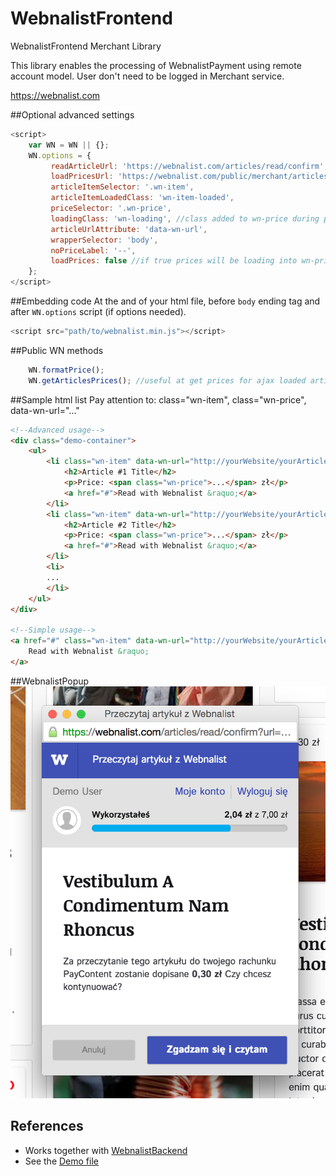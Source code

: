 # WebnalistFrontend
WebnalistFrontend Merchant Library

This library enables the processing of WebnalistPayment using remote account model.
User don't need to be logged in Merchant service.

https://webnalist.com

##Optional advanced settings
```js
<script>
    var WN = WN || {};
    WN.options = {
         readArticleUrl: 'https://webnalist.com/articles/read/confirm',
         loadPricesUrl: 'https://webnalist.com/public/merchant/articles/prices.json',
         articleItemSelector: '.wn-item',
         articleItemLoadedClass: 'wn-item-loaded',
         priceSelector: '.wn-price',
         loadingClass: 'wn-loading', //class added to wn-price during prices loading
         articleUrlAttribute: 'data-wn-url',
         wrapperSelector: 'body',
         noPriceLabel: '--',
         loadPrices: false //if true prices will be loading into wn-price
    };
</script>
```

##Embedding code
At the and of your html file, before `body` ending tag and after `WN.options` script (if options needed).
```js
<script src="path/to/webnalist.min.js"></script>
```

##Public WN methods
```js
    WN.formatPrice();
    WN.getArticlesPrices(); //useful at get prices for ajax loaded articles 
```

##Sample html list
Pay attention to: class="wn-item", class="wn-price", data-wn-url="..."
```html
<!--Advanced usage-->
<div class="demo-container">
    <ul>
        <li class="wn-item" data-wn-url="http://yourWebsite/yourArticle/1">
            <h2>Article #1 Title</h2>
            <p>Price: <span class="wn-price">...</span> zł</p>
            <a href="#">Read with Webnalist &raquo;</a>
        </li>
        <li class="wn-item" data-wn-url="http://yourWebsite/yourArticle/2">
            <h2>Article #2 Title</h2>
            <p>Price: <span class="wn-price">...</span> zł</p>
            <a href="#">Read with Webnalist &raquo;</a>
        </li>
        <li>
        ...
        </li>
    </ul>
</div>

<!--Simple usage-->
<a href="#" class="wn-item" data-wn-url="http://yourWebsite/yourArticle/1">
    Read with Webnalist &raquo;
</a>
```

##WebnalistPopup
![](https://github.com/webnalist/WebnalistFrontend/blob/master/assets/images/WebnalistPopup.png)

## References
* Works together with [WebnalistBackend](https://github.com/webnalist/WebnalistBackend)
* See the [Demo file](demo/index.html)
